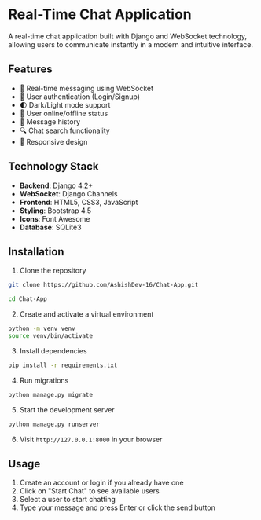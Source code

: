 # Real-Time Chat Application

A real-time chat application built with Django and WebSocket technology, allowing users to communicate instantly in a modern and intuitive interface.


## Features

- 🚀 Real-time messaging using WebSocket
- 🔐 User authentication (Login/Signup)
- 🌓 Dark/Light mode support
- 👤 User online/offline status
- 💬 Message history
- 🔍 Chat search functionality
- 📱 Responsive design

## Technology Stack

- **Backend**: Django 4.2+
- **WebSocket**: Django Channels
- **Frontend**: HTML5, CSS3, JavaScript
- **Styling**: Bootstrap 4.5
- **Icons**: Font Awesome
- **Database**: SQLite3

## Installation

1. Clone the repository

```bash
git clone https://github.com/AshishDev-16/Chat-App.git

cd Chat-App
```
2. Create and activate a virtual environment

```bash
python -m venv venv
source venv/bin/activate
```
3. Install dependencies

```bash
pip install -r requirements.txt
```
4. Run migrations

```bash
python manage.py migrate
```
5. Start the development server

```bash
python manage.py runserver
```
6. Visit `http://127.0.0.1:8000` in your browser

## Usage

1. Create an account or login if you already have one
2. Click on "Start Chat" to see available users
3. Select a user to start chatting
4. Type your message and press Enter or click the send button

